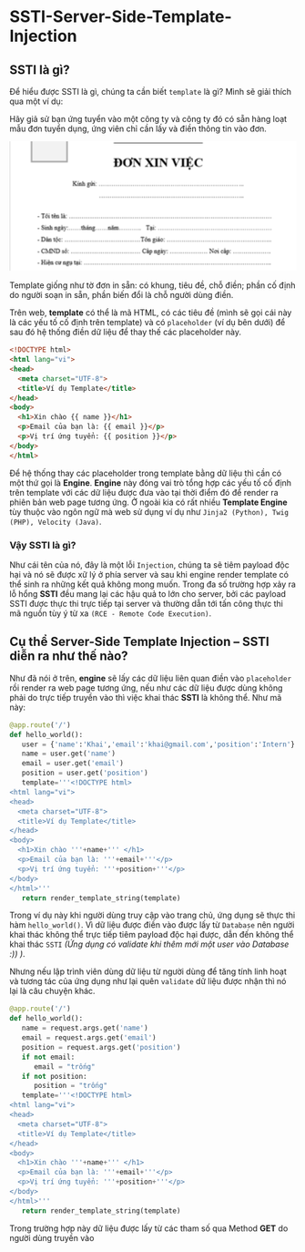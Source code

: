 # SSTI-Server-Side-Template-Injection
## SSTI là gì?
Để hiểu được SSTI là gì, chúng ta cần biết ```template``` là gì? Mình sẽ giải thích qua một ví dụ:

Hãy giả sử bạn ứng tuyển vào một công ty và công ty đó có sẵn hàng loạt mẫu đơn tuyển dụng, ứng viên chỉ cần lấy và điền thông tin vào đơn. 

<p align="center">
  <img src="./donmau" width="700">
</p>
Template giống như tờ đơn in sẵn: có khung, tiêu đề, chỗ điền; phần cố định do người soạn in sẵn, phần biến đổi là chỗ người dùng điền.

Trên web, **template** có thể là mã HTML, có các tiêu đề (mình sẽ gọi cái này là các yếu tố cố định trên template) và có ```placeholder``` (ví dụ bên dưới) để sau đó hệ thống điền dữ liệu để thay thế các placeholder này. 

```html
<!DOCTYPE html>
<html lang="vi">
<head>
  <meta charset="UTF-8">
  <title>Ví dụ Template</title>
</head>
<body>
  <h1>Xin chào {{ name }}</h1>
  <p>Email của bạn là: {{ email }}</p>
  <p>Vị trí ứng tuyển: {{ position }}</p>
</body>
</html>
```

Để hệ thống thay các placeholder trong template bằng dữ liệu thì cần có một thứ gọi là **Engine**. **Engine** này đóng vai trò tổng hợp các yếu tố cố định trên template với các dữ liệu được đưa vào tại thời điểm đó để render ra phiên bản web page tương ứng. Ở ngoài kia có rất nhiều **Template Engine** tùy thuộc vào ngôn ngữ mà web sử dụng ví dụ như ``` Jinja2 (Python), Twig (PHP), Velocity (Java) ```.

### Vậy SSTI là gì? 
Như cái tên của nó, đây là một lỗi ```Injection```, chúng ta sẽ tiêm payload độc hại và nó sẽ được xữ lý ở phía server và sau khi engine render template có thể sinh ra những kết quả không mong muốn. Trong đa số trường hợp xảy ra lỗ hổng **SSTI** đều mang lại các hậu quả to lớn cho server, bởi các payload SSTI được thực thi trực tiếp tại server và thường dẫn tới tấn công thực thi mã nguồn tùy ý từ xa ```(RCE - Remote Code Execution)```.

## Cụ thể **Server-Side Template Injection – SSTI** diễn ra như thế nào?
Như đã nói ở trên, **engine** sẽ lấy các dữ liệu liên quan điền vào ```placeholder``` rồi render ra web page tương ứng, nếu như các dữ liệu được dùng không phải do trực tiếp truyền vào thì việc khai thác **SSTI** là không thể. Như mã này:

```python
@app.route('/')
def hello_world():
   user = {'name':'Khai','email':'khai@gmail.com','position':'Intern'} # Xem đây là dữ liệu từ database
   name = user.get('name')
   email = user.get('email')
   position = user.get('position')
   template='''<!DOCTYPE html>
<html lang="vi">
<head>
  <meta charset="UTF-8">
  <title>Ví dụ Template</title>
</head>
<body>
  <h1>Xin chào '''+name+''' </h1>
  <p>Email của bạn là: '''+email+'''</p>
  <p>Vị trí ứng tuyển: '''+position+'''</p>
</body>
</html>''' 
   return render_template_string(template)
```

Trong ví dụ này khi người dùng truy cập vào trang chủ, ứng dụng sẽ thực thi hàm ```hello_world()```. Vì dữ liệu được điền vào được lấy từ ```Database``` nên người khai thác không thể trực tiếp tiêm payload độc hại được, dẫn đến không thể khai thác ```SSTI``` _(Ứng dụng có validate khi thêm mới một user vào Database :)) )_.

Nhưng nếu lập trình viên dùng dữ liệu từ người dùng để tăng tính linh hoạt và tương tác của ứng dụng như lại quên ```validate``` dữ liệu được nhận thì nó lại là câu chuyện khác.

```python
@app.route('/')
def hello_world():
   name = request.args.get('name')
   email = request.args.get('email')
   position = request.args.get('position')
   if not email:
      email = "trống"
   if not position:
      position = "trống"
   template='''<!DOCTYPE html>
<html lang="vi">
<head>
  <meta charset="UTF-8">
  <title>Ví dụ Template</title>
</head>
<body>
  <h1>Xin chào '''+name+''' </h1>
  <p>Email của bạn là: '''+email+'''</p>
  <p>Vị trí ứng tuyển: '''+position+'''</p>
</body>
</html>''' 
   return render_template_string(template)
```

Trong trường hợp này dữ liệu được lấy từ các tham số qua Method **GET** do người dùng truyền vào
